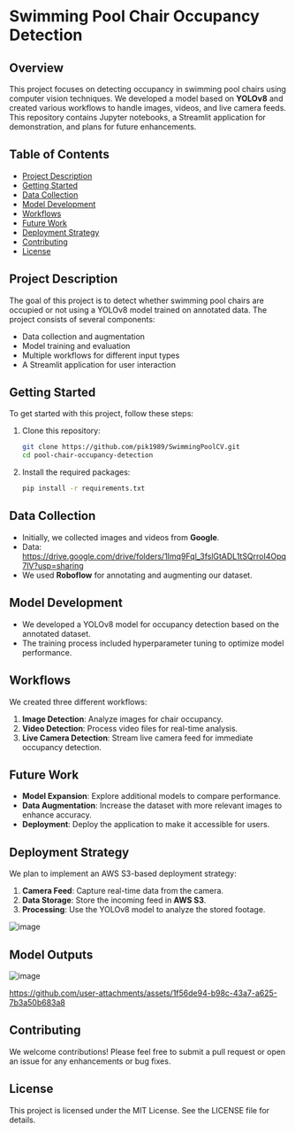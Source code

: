 # Swimming Pool Chair Occupancy Detection

## Overview
This project focuses on detecting occupancy in swimming pool chairs using computer vision techniques. We developed a model based on **YOLOv8** and created various workflows to handle images, videos, and live camera feeds. This repository contains Jupyter notebooks, a Streamlit application for demonstration, and plans for future enhancements.

## Table of Contents
- [Project Description](#project-description)
- [Getting Started](#getting-started)
- [Data Collection](#data-collection)
- [Model Development](#model-development)
- [Workflows](#workflows)
- [Future Work](#future-work)
- [Deployment Strategy](#deployment-strategy)
- [Contributing](#contributing)
- [License](#license)

## Project Description
The goal of this project is to detect whether swimming pool chairs are occupied or not using a YOLOv8 model trained on annotated data. The project consists of several components:
- Data collection and augmentation
- Model training and evaluation
- Multiple workflows for different input types
- A Streamlit application for user interaction

## Getting Started
To get started with this project, follow these steps:

1. Clone this repository:
   ```bash
   git clone https://github.com/pik1989/SwimmingPoolCV.git
   cd pool-chair-occupancy-detection
   ```

2. Install the required packages:
   ```bash
   pip install -r requirements.txt
   ```

## Data Collection
- Initially, we collected images and videos from **Google**.
- Data: https://drive.google.com/drive/folders/1Imq9Fql_3fslGtADL1tSQrroI4Opq7lV?usp=sharing
- We used **Roboflow** for annotating and augmenting our dataset.

## Model Development
- We developed a YOLOv8 model for occupancy detection based on the annotated dataset.
- The training process included hyperparameter tuning to optimize model performance.

## Workflows
We created three different workflows:
1. **Image Detection**: Analyze images for chair occupancy.
2. **Video Detection**: Process video files for real-time analysis.
3. **Live Camera Detection**: Stream live camera feed for immediate occupancy detection.

## Future Work
- **Model Expansion**: Explore additional models to compare performance.
- **Data Augmentation**: Increase the dataset with more relevant images to enhance accuracy.
- **Deployment**: Deploy the application to make it accessible for users.

## Deployment Strategy
We plan to implement an AWS S3-based deployment strategy:
1. **Camera Feed**: Capture real-time data from the camera.
2. **Data Storage**: Store the incoming feed in **AWS S3**.
3. **Processing**: Use the YOLOv8 model to analyze the stored footage.

![image](https://github.com/user-attachments/assets/44891d87-41b0-4bae-8e8a-8fdaa6a2106e)

## Model Outputs

![image](https://github.com/user-attachments/assets/898b3eeb-92aa-437c-b7b7-5c741f0a3115)

https://github.com/user-attachments/assets/1f56de94-b98c-43a7-a625-7b3a50b683a8

## Contributing
We welcome contributions! Please feel free to submit a pull request or open an issue for any enhancements or bug fixes.

## License
This project is licensed under the MIT License. See the LICENSE file for details.
